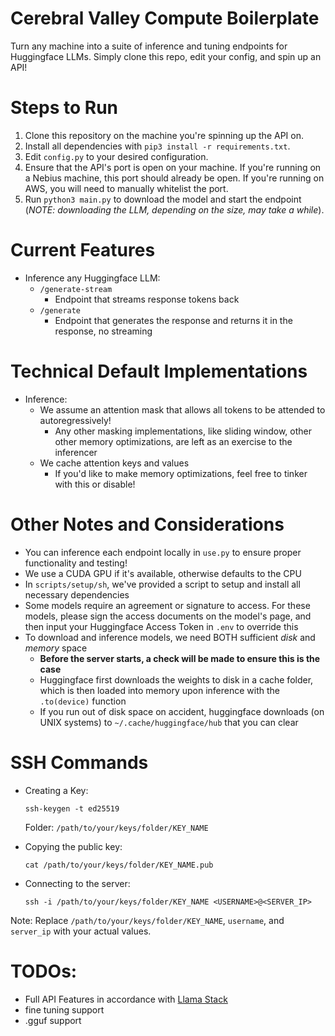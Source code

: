 # Cerebral Valley Compute Boilerplate
Turn any machine into a suite of inference and tuning endpoints for Huggingface LLMs. Simply clone this repo, edit your config, and spin up an API!

# Steps to Run
1. Clone this repository on the machine you're spinning up the API on.
2. Install all dependencies with `pip3 install -r requirements.txt`.
3. Edit `config.py` to your desired configuration.
4. Ensure that the API's port is open on your machine. If you're running on a Nebius machine, this port should already be open. If you're running on AWS, you will need to manually whitelist the port. 
5. Run `python3 main.py` to download the model and start the endpoint (*NOTE: downloading the LLM, depending on the size, may take a while*).

# Current Features
* Inference any Huggingface LLM:
    * `/generate-stream`
        * Endpoint that streams response tokens back
    * `/generate`
        * Endpoint that generates the response and returns it in the response, no streaming

# Technical Default Implementations
* Inference:
    * We assume an attention mask that allows all tokens to be attended to autoregressively!
        * Any other masking implementations, like sliding window, other other memory optimizations, are left as an exercise to the inferencer
    * We cache attention keys and values 
        * If you'd like to make memory optimizations, feel free to tinker with this or disable!

# Other Notes and Considerations
* You can inference each endpoint locally in `use.py` to ensure proper functionality and testing!
* We use a CUDA GPU if it's available, otherwise defaults to the CPU
* In `scripts/setup/sh`, we've provided a script to setup and install all necessary dependencies
* Some models require an agreement or signature to access. For these models, please sign the access documents on the model's page, and then input your Huggingface Access Token in `.env` to override this
* To download and inference models, we need BOTH sufficient *disk* and *memory* space
    * **Before the server starts, a check will be made to ensure this is the case**
    * Huggingface first downloads the weights to disk in a cache folder, which is then loaded into memory upon inference with the `.to(device)` function
    * If you run out of disk space on accident, huggingface downloads (on UNIX systems) to `~/.cache/huggingface/hub` that you can clear

# SSH Commands
* Creating a Key:
  ```
  ssh-keygen -t ed25519
  ```
  Folder: `/path/to/your/keys/folder/KEY_NAME`

* Copying the public key:
  ```
  cat /path/to/your/keys/folder/KEY_NAME.pub
  ```

* Connecting to the server:
  ```
  ssh -i /path/to/your/keys/folder/KEY_NAME <USERNAME>@<SERVER_IP>
  ```

Note: Replace `/path/to/your/keys/folder/KEY_NAME`, `username`, and `server_ip` with your actual values.

# TODOs:
* Full API Features in accordance with [Llama Stack](https://github.com/meta-llama/llama-stack)
* fine tuning support
* .gguf support

